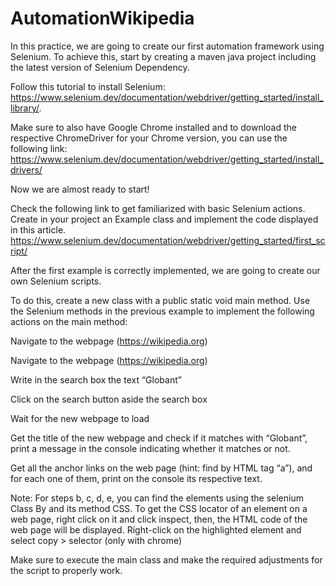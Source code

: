 # AutomationWikipedia

In this practice, we are going to create our first automation framework using Selenium. To achieve this, start by creating a maven java project including the latest version of Selenium Dependency.

Follow this tutorial to install Selenium: https://www.selenium.dev/documentation/webdriver/getting_started/install_library/.

Make sure to also have Google Chrome installed and to download the respective ChromeDriver for your Chrome version, you can use the following link: https://www.selenium.dev/documentation/webdriver/getting_started/install_drivers/

Now we are almost ready to start!

Check the following link to get familiarized with basic Selenium actions. Create in your project an Example class and implement the code displayed in this article. https://www.selenium.dev/documentation/webdriver/getting_started/first_script/

After the first example is correctly implemented, we are going to create our own Selenium scripts.

To do this, create a new class with a public static void main method. Use the Selenium methods in the previous example to implement the following actions on the main method:

Navigate to the webpage (https://wikipedia.org)

Navigate to the webpage (https://wikipedia.org)

Write in the search box the text “Globant”

Click on the search button aside the search box

Wait for the new webpage to load

Get the title of the new webpage and check if it matches with “Globant”, print a message in the console indicating whether it matches or not.

Get all the anchor links on the web page (hint: find by HTML tag “a”), and for each one of them, print on the console its respective text.

Note: For steps b, c, d, e, you can find the elements using the selenium Class By and its method CSS. To get the CSS locator of an element on a web page, right click on it and click inspect, then, the HTML code of the web page will be displayed. Right-click on the highlighted element and select copy > selector (only with chrome)

Make sure to execute the main class and make the required adjustments for the script to properly work.
